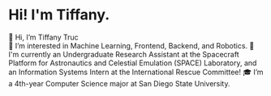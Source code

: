 # Hi! I'm Tiffany.

👋 Hi, I’m Tiffany Truc  
👀 I’m interested in Machine Learning, Frontend, Backend, and Robotics. 
🌱 I'm currently an Undergraduate Research Assistant at the Spacecraft Platform for Astronautics and Celestial Emulation (SPACE) Laboratory, and an Information Systems Intern at the International Rescue Committee!
🎓 I’m a 4th-year Computer Science major at San Diego State University.

<!---
teetruc/teetruc is a ✨ special ✨ repository because its `README.md` (this file) appears on your GitHub profile.
You can click the Preview link to take a look at your changes.
--->

